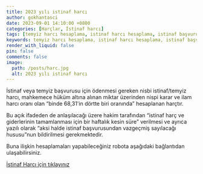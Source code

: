 ```yaml
---
title: 2023 yılı istinaf harcı
author: gokhantasci
date: 2023-09-01 14:10:00 +0800
categories: [Harçlar, İstinaf harcı]
tags: [temyiz harcı hesaplama, istinaf harcı hesaplama, istinaf başvuru harcı hesaplama, temyiz başvuru harcı hesaplama, cismani zarar harç hesaplama, istinaf harcı hesaplama programı, temyiz harcı hesaplama programı, temyiz harci hesaplama, istinaf başvuru harcı, temyiz başvuru harcı, ölüm veya cismani zarar, harçlar kanunu]
keywords: temyiz harcı hesaplama, istinaf harcı hesaplama, istinaf başvuru harcı hesaplama, temyiz başvuru harcı hesaplama, cismani zarar harç hesaplama, istinaf harcı hesaplama programı, temyiz harcı hesaplama programı, temyiz harci hesaplama, istinaf başvuru harcı, temyiz başvuru harcı
render_with_liquid: false
pin: false
comments: false
image:
  path: /posts/harc.jpg
  alt: 2023 yılı istinaf harcı
---
```


İstinaf veya temyiz başvurusu için ödenmesi gereken nisbi istinaf/temyiz harcı, mahkemece hüküm altına alınan miktar üzerinden nispi karar ve ilam harcı oranı olan “binde 68,31'in dörtte biri oranında” hesaplanan harçtır.

Bu açık ifadeden de anlaşılacağı üzere hakim tarafından “istinaf harç ve giderlerinin tamamlanması için bir haftalık kesin süre” verilmesi ve ayrıca yazılı olarak “aksi halde istinaf başvurusundan vazgeçmiş sayılacağı hususu”nun bildirilmesi gerekmektedir.

Buna ilişkin hesaplamaları yapabileceğiniz robota aşağıdaki bağlantıdan ulaşabilirsiniz.

[İstinaf Harcı için tıklayınız](https://www.adliyeci.com.tr/istinafharci/) 